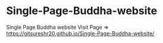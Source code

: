 # Single-Page-Buddha-website
Single Page Buddha website 
Visit Page => https://gitsureshr20.github.io/Single-Page-Buddha-website/
